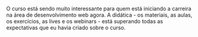 O curso está sendo muito interessante para quem está iniciando a carreira na área de desenvolvimento web agora. A didática - os materiais, as aulas, os exercícios, as lives e os webinars - está superando todas as expectativas que eu havia criado sobre o curso.